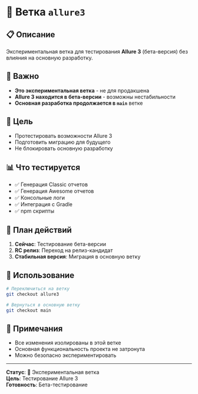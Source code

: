 # 🌿 Ветка `allure3`

## 📋 Описание

Экспериментальная ветка для тестирования **Allure 3** (бета-версия) без влияния на основную разработку.

## 🚨 Важно

- **Это экспериментальная ветка** - не для продакшена
- **Allure 3 находится в бета-версии** - возможны нестабильности
- **Основная разработка продолжается в `main`** ветке

## 🎯 Цель

- Протестировать возможности Allure 3
- Подготовить миграцию для будущего
- Не блокировать основную разработку

## 📊 Что тестируется

- ✅ Генерация Classic отчетов
- ✅ Генерация Awesome отчетов  
- ✅ Консольные логи
- ✅ Интеграция с Gradle
- ✅ npm скрипты

## 🔄 План действий

1. **Сейчас**: Тестирование бета-версии
2. **RC релиз**: Переход на релиз-кандидат
3. **Стабильная версия**: Миграция в основную ветку

## 🚀 Использование

```bash
# Переключиться на ветку
git checkout allure3

# Вернуться в основную ветку
git checkout main
```

## 📝 Примечания

- Все изменения изолированы в этой ветке
- Основная функциональность проекта не затронута
- Можно безопасно экспериментировать

---

**Статус**: 🧪 Экспериментальная ветка  
**Цель**: Тестирование Allure 3  
**Готовность**: Бета-тестирование
